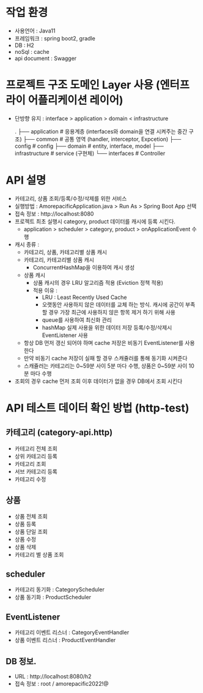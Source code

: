 작업 환경
============
- 사용언어 : Java11
- 프레임워크 : spring boot2, gradle
- DB : H2
- noSql : cache
- api document : Swagger


프로젝트 구조 도메인 Layer 사용 (엔터프라이  어플리케이션 레이어)
============================
- 단방향 유지 : interface > application > domain < infrastructure



    .
    ├── application        # 응용계층 (interfaces와 domain을 연결 시켜주는 중간 구조)
    ├── common             # 공통 영역 (handler, interceptor, Expcetion) 
    ├── config             # config
    ├── domain             # entity, interface, model
    ├── infrastructure     # service (구현체)
    └── interfaces         # Controller

API 설명
============
- 카테고리, 상품 조회/등록/수정/삭제를 위한 서비스
- 실행방법 : AmorepacificApplication.java > Run As > Spring Boot App 선택
- 접속 정보 : http://localhost:8080
- 프로젝트 최초 실행시 category, product 데이터를 캐시에 등록 시킨다.
  - application > scheduler > category, product > onApplicationEvent 수행
- 캐시 종류 :
  - 카테고리, 상품, 카테고리별 상품 캐시
  - 카테고리, 카테고리별 상품 캐시
    - ConcurrentHashMap을 이용하여 캐시 생성
  - 상품 캐시
    - 상품 캐시의 경우 LRU 알고리즘 적용 (Eviction 정책 적용)
    - 적용 이유 :
      - LRU : Least Recently Used Cache
      - 오랫동안 사용하지 않은 데이터를 교체 하는 방식. 캐시에 공간이 부족 할 경우 가장 최근에 사용하지 않은 항목 제거 하기 위해 사용
      - queue를 사용하여 최신화 관리
      - hashMap 실제 사용을 위한 데이터 저장
        등록/수정/삭제시 EventListener 사용
  - 항상 DB 먼저 갱신 되어야 하며 cache 저장은 비동기 EventListener를 사용 한다
  - 만약 비동기 cache 저장이 실패 할 경우 스캐쥴러를 통해 동기화 시켜준다
  - 스캐쥴러는 카테고리는 0~59분 사이 5분 마다 수행, 상품은 0~59분 사이 10분 마다 수행
- 조회의 경우 cache 먼저 조회 이후 데이터가 없을 경우 DB에서 조회 시킨다    

API 테스트 데이터 확인 방법 (http-test)
============

카테고리 (category-api.http)
--------------
- 카테고리 전체 조회
- 상위 카테고리 등록
- 카테고리 조회
- 서브 카테고리 등록
- 카테고리 수정

상품
--------------
- 상품 전체 조회
- 상품 등록
- 상품 단일 조회
- 상품 수정
- 상품 삭제
- 카테고리 별 상품 조회

scheduler
--------------
- 카테고리 동기화 : CategoryScheduler
- 상품 동기화  : ProductScheduler

EventListener
--------------
- 카테고리 이벤트 리스너 : CategoryEventHandler
- 상품 이벤트 리스너 : ProductEventHandler



DB 정보.
--------------
- URL : http://localhost:8080/h2
- 접속 정보 : root / amorepacific2022!@ 


